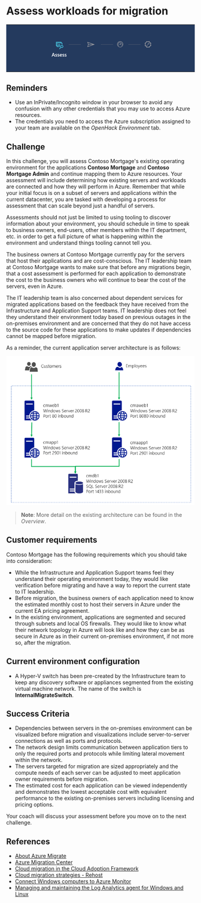 # Assess workloads for migration

<table style="width: 100%; background-color: #243A5E; text-align: center">
<tr>
<td align="center"><img style="border: 0px" src="images/migrate_header_assess.png" alt="Assess phase of migration" /></td>
</tr>
</table>

## Reminders

* Use an InPrivate/Incognito window in your browser to avoid any confusion with any other credentials that you may use to access Azure resources.
* The credentials you need to access the Azure subscription assigned to your team are available on the *OpenHack Environment* tab.

## Challenge

In this challenge, you will assess Contoso Mortgage's existing operating environment for the applications **Contoso Mortgage** and **Contoso Mortgage Admin** and continue mapping them to Azure resources. Your assessment will include determining how existing servers and workloads are connected and how they will perform in Azure. Remember that while your initial focus is on a subset of servers and applications within the current datacenter, you are tasked with developing a process for assessment that can scale beyond just a handful of servers.

Assessments should not just be limited to using tooling to discover information about your environment, you should schedule in time to speak to business owners, end-users, other members within the IT department, etc. in order to get a full picture of what is happening within the environment and understand things tooling cannot tell you.

The business owners at Contoso Mortgage currently pay for the servers that host their applications and are cost-conscious. The IT leadership team at Contoso Mortgage wants to make sure that before any migrations begin, that a cost assessment is performed for each application to demonstrate the cost to the business owners who will continue to bear the cost of the servers, even in Azure.

The IT leadership team is also concerned about dependent services for migrated applications based on the feedback they have received from the Infrastructure and Application Support teams. IT leadership does not feel they understand their environment today based on previous outages in the on-premises environment and are concerned that they do not have access to the source code for these applications to make updates if dependencies cannot be mapped before migration.

As a reminder, the current application server architecture is as follows:

![Application Server Architecture](images/application_server_architecture.png)

> **Note**: More detail on the existing architecture can be found in the *Overview*.

## Customer requirements

Contoso Mortgage has the following requirements which you should take into consideration:

* While the Infrastructure and Application Support teams feel they understand their operating environment today, they would like verification before migrating and have a way to report the current state to IT leadership.
* Before migration, the business owners of each application need to know the estimated monthly cost to host their servers in Azure under the current EA pricing agreement.
* In the existing environment, applications are segmented and secured through subnets and local OS firewalls. They would like to know what their network topology in Azure will look like and how they can be as secure in Azure as in their current on-premises environment, if not more so, after the migration.

## Current environment configuration

* A Hyper-V switch has been pre-created by the Infrastructure team to keep any discovery software or appliances segmented from the existing virtual machine network. The name of the switch is **InternalMigrateSwitch**.

## Success Criteria

* Dependencies between servers in the on-premises environment can be visualized before migration and visualizations include server-to-server connections as well as ports and protocols.
* The network design limits communication between application tiers to only the required ports and protocols while limiting lateral movement within the network.
* The servers targeted for migration are sized appropriately and the compute needs of each server can be adjusted to meet application owner requirements before migration.
* The estimated cost for each application can be viewed independently and demonstrates the lowest acceptable cost with equivalent performance to the existing on-premises servers including licensing and pricing options.

Your coach will discuss your assessment before you move on to the next challenge.

## References

* <a href="https://docs.microsoft.com/azure/migrate/migrate-services-overview" target="_blank">About Azure Migrate</a>
* <a href="https://azure.microsoft.com/migration/" target="_blank">Azure Migration Center</a>
* <a href="https://docs.microsoft.com/azure/architecture/cloud-adoption/migrate/" target="_blank">Cloud migration in the Cloud Adoption Framework</a>
* <a href="https://azure.microsoft.com/migration/get-started/#Rehost" target="_blank">Cloud migration strategies - Rehost</a>
* <a href="https://docs.microsoft.com/azure/azure-monitor/platform/agent-windows" target="_blank">Connect Windows computers to Azure Monitor</a>
* <a href="https://docs.microsoft.com/en-us/azure/azure-monitor/agents/agent-manage" target="_blank">Managing and maintaining the Log Analytics agent for Windows and Linux</a>
